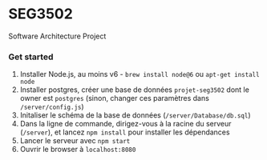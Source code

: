# SEG3502
Software Architecture Project

### Get started
1. Installer Node.js, au moins v6 - `brew install node@6` ou `apt-get install node`
2. Installer postgres, créer une base de données `projet-seg3502` dont le owner est `postgres` (sinon, changer ces paramètres dans `/server/config.js`)
3. Initaliser le schéma de la base de données (`/server/Database/db.sql`)
4. Dans la ligne de commande, dirigez-vous à la racine du serveur (`/server`), et lancez `npm install` pour installer les dépendances
5. Lancer le serveur avec `npm start`
6. Ouvrir le browser à `localhost:8080`
